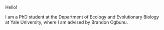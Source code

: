 Hello!

I am a PhD student at the Department of Ecology and Evolutionary Biology at Yale University, where I am advised by Brandon Ogbunu. 
